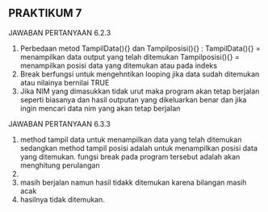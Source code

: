 ## PRAKTIKUM 7 
 JAWABAN PERTANYAAN 6.2.3
1. Perbedaan metod TampilData(){} dan Tampilposisi(){} :
TampilData(){} = menampilkan data output yang telah ditemukan
Tampilposisi(){} = menampilkan posisi data yang ditemukan atau pada indeks
2. Break berfungsi untuk mengehntikan looping jika data sudah ditemukan atau nilainya bernilai TRUE
3. Jika NIM yang dimasukkan tidak urut maka program akan tetap berjalan seperti biasanya dan hasil outputan yang dikeluarkan benar dan jika ingin mencari data nim yang akan tetap berjalan

JAWABAN PERTANYAAN 6.3.3
1. method tampil data untuk menampilkan data yang telah ditemukan sedangkan method tampil posisi adalah untuk menampilkan posisi data yang ditemukan. fungsi break pada program tersebut adalah akan menghitung perulangan
2. 
3. masih berjalan namun hasil tidakk ditemukan karena bilangan masih acak
4. hasilnya tidak ditemukan.